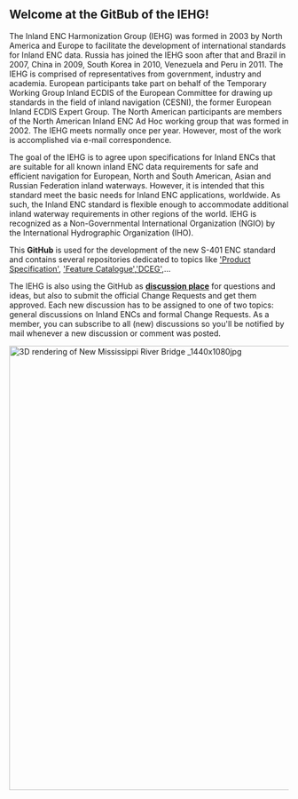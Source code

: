## Welcome at the GitBub of the IEHG!

The Inland ENC Harmonization Group (IEHG) was formed in 2003 by North America and Europe to facilitate the development of international standards for Inland ENC data. Russia has joined the IEHG soon after that and Brazil in 2007, China in 2009, South Korea in 2010, Venezuela and Peru in 2011. The IEHG is comprised of representatives from government, industry and academia. European participants take part on behalf of the Temporary Working Group Inland ECDIS of the European Committee for drawing up standards in the field of inland navigation (CESNI), the former European Inland ECDIS Expert Group. The North American participants are members of the North American Inland ENC Ad Hoc working group that was formed in 2002. The IEHG meets normally once per year. However, most of the work is accomplished via e-mail correspondence. 
 
The goal of the IEHG is to agree upon specifications for Inland ENCs that are suitable for all known inland ENC data requirements for safe and efficient navigation for European, North and South American, Asian and Russian Federation inland waterways. However, it is intended that this standard meet the basic needs for Inland ENC applications, worldwide. As such, the Inland ENC standard is flexible enough to accommodate additional inland waterway requirements in other regions of the world. IEHG is recognized as a Non-Governmental International Organization (NGIO) by the International Hydrographic Organization (IHO).

This **GitHub** is used for the development of the new S-401 ENC standard and contains several repositories dedicated to topics like ['Product Specification'](https://github.com/IEHG/Product-Specification), ['Feature Catalogue'](https://github.com/IEHG/Feature-Catalogue),['DCEG'](https://github.com/IEHG/DCEG),... 

The IEHG is also using the GitHub as [**discussion place**](https://github.com/orgs/IEHG/discussions) for questions and ideas, but also to submit the official Change Requests and get them approved. Each new discussion has to be assigned to one of two topics: general discussions on Inland ENCs and formal Change Requests. As a member, you can subscribe to all (new) discussions so you'll be notified by mail whenever a new discussion or comment was posted.
<!--

**Here are some ideas to get you started:**

🙋‍♀️ A short introduction - what is your organization all about?
👀 Contribution guidelines - how do team members dive in?
👩‍💻 Useful resources - where do you keep your docs? Is there anything else the team should know?
🍪 Fun facts - what is your team's favorite snack?
🧙 Remember, you can do mighty things with the power of [Markdown](https://docs.github.com/github/writing-on-github/getting-started-with-writing-and-formatting-on-github/basic-writing-and-formatting-syntax)
-->
<img width="1440" height="800" alt="3D rendering of New Mississippi River Bridge _1440x1080jpg" src="https://github.com/user-attachments/assets/d7447f91-7c5c-4e4a-b375-915fe0a9821d" />

